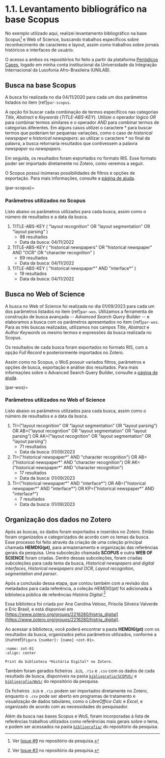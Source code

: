 # 1.1. Levantamento bibliográfico na base Scopus

No exemplo utilizado aqui, realizei levantamento bibliográfico na base Scopus[^1] e Web of Science, buscando trabalhos específicos sobre reconhecimento de caracteres e layout, assim como trabalhos sobre jornais históricos e interfaces de usuário.

O acesso a ambos os repositórios foi feito a partir da plataforma [Periódicos Capes](https://www-periodicos-capes-gov-br.ez373.periodicos.capes.gov.br), logado em minha conta institucional da Universidade da Integração Internacional da Lusofonia Afro-Brasileira (UNILAB).

## Busca na base Scopus

A busca foi realizada no dia 04/11/2020 para cada um dos parâmetros listados no item {ref}`par-scopus`.

A opção foi buscar cada combinação de termos específicos nas categorias *Title*, *Abstract* e *Keywords* (*TITLE-ABS-KEY*). Utilizei o operador lógico *OR* para combinar termos similares e o operador *AND* para combinar termos de categorias diferentes. Em alguns casos utilizei o caractere * para buscar termos que poderiam ter pequenas variações, como o caso de *historical newspaper* e *historical newspapers*: ao utilizar o caractere * no final da palavra, a busca retornaria resultados que contivessem a palavra *newspaper* ou *newspapers*.

Em seguida, os resultados foram exportados no formato RIS. Esse formato poder ser importado diretamente no Zotero, como veremos a seguir.

O Scopus possui inúmeras possibilidades de filtros e opções de exportação. Para mais informações, consulte a [página de ajuda](https://service.elsevier.com/app/answers/detail/a_id/11423/c/10546/supporthub/scopus/kw/search/).

(par-scopus)=
### Parâmetros utilizados no Scopus

Listo abaixo os parâmetros utilizados para cada busca, assim como o número de resultados e a data da busca.

1. TITLE-ABS-KEY ( "layout recognition"  OR  "layout segmentation"  OR  "layout parsing" ) 
   - 98 resultados 
   - Data da busca: 04/11/2022
2. TITLE-ABS-KEY ( "historical newspapers"  OR  "historical newspaper"  AND  "OCR"  OR  "character recognition" )
   - 69 resultados
   - Data da busca: 04/11/2022
3. TITLE-ABS-KEY ( "historical newspaper*"  AND  "interface*" ) 
   - 19 resultados
   - Data da busca: 04/11/2022


## Busca no Web of Science

A busca no Web of Science foi realizada no dia 01/09/2023 para cada um dos parâmetros listados no item {ref}`par-wos`. Utilizamos a ferramenta de construção de busca avançada -- *Advanced Search Query Builder* -- e elaboramos a busca com os parâmetros apresentados no item {ref}`par-wos`. Para as três buscas realizadas, utilizamos nos campos *Title*, *Abstract* e *Author Keywords* os mesmo termos e expressões da busca realizada no Scopus.

Os resultados de cada busca foram exportados no formato RIS, com a opção *Full Record* e posteriormente importados no Zotero.

Assim como no Scopus, o WoS possuir variados filtros, parâmetros e opções de busca, exportação e análise dos resultados. Para mais informações sobre o Advanced Search Query Builder, consulte a [página de ajuda](https://webofscience.help.clarivate.com/Content/advanced-search.html).

(par-wos)=
### Parâmetros utilizados no Web of Science

Listo abaixo os parâmetros utilizados para cada busca, assim como o número de resultados e a data da busca.

1. TI=("layout recognition"  OR  "layout segmentation"  OR  "layout parsing") OR AB=("layout recognition"  OR  "layout segmentation"  OR  "layout parsing") OR AK=("layout recognition"  OR  "layout segmentation"  OR  "layout parsing")
   - 71 resultados
   - Data da busca: 01/09/2023
2. TI=("historical newspaper*"  AND  "character recognition") OR AB=("historical newspaper*"  AND  "character recognition") OR AK=("historical newspaper*"  AND  "character recognition")
   - 17 resultados
   - Data da busca: 01/09/2023
3. TI=("historical newspaper*"  AND  "interface*") OR AB=("historical newspaper*"  AND  "interface*") OR KP=("historical newspaper*"  AND  "interface*")
   - 7 resultados
   - Data da busca: 01/09/2023

## Organização dos dados no Zotero

Após as buscas, os dados foram exportados e inseridos no Zotero. Então foram organizados e categorizados de acordo com os temas da busca. Esse processo foi feito através da criação de uma coleção principal chamada **HEMDIG(pt)**, para armazenamento e organização das referências gerais da pesquisa. Uma subcoleção chamada **SCOPUS** e outra **WEB OF SCIENCE** foram criadas. Dentro dessas subcoleções, foram criadas subcoleções para cada tema da busca, *Historical newspapers and digital interfaces*, *Historical newspapers and OCR*, *Layout recognition, segmentation and parser*.

Após a conclusão dessa etapa, que contou também com a revisão dos metadados para cada referência, a coleção *HEMDIG(pt)* foi adicionada à biblioteca pública de referências *História Digital*.[^2]

Essa biblioteca foi criada por Ana Carolina Veloso, Priscila Silveira Valverde e Eric Brasil, e está disponível em [https://www.zotero.org/groups/2216280/histria_digital](https://www.zotero.org/groups/2216280/histria_digital). 

Ao acessar a biblioteca, você poderá encontrar a pasta **HEMDIG(pt)** com os resultados da busca, organizados pelos parâmetros utilizados, conforme a {numref}`Figura {number}: {name} <zot-01>`.

```{figure} ../../assets/images/print_bib_zot.png
:name: zot-01
:align: center

Print da biblioteca *História Digital* no Zotero.
```

Também foram gerados ficheiros `.bib`, `.ris` e `.csv` com os dados de cada resultado de busca, disponíveis na pasta [`bibliografia/SCOPUS/`](../../../data/bibliografia/SCOPUS) e [`bibliografia/WoS/`](../../../data/bibliografia/WOS) do repositório da pesquisa.

Os ficheiros `.bib` e `.ris` podem ser importados diretamente no Zotero, enquanto o `.csv` pode ser aberto em programas de tratamento e visualização de dados tabulares, como o *LibreOffice Calc* e *Excel*, e organizado de acordo com as necessidades do pesquisador.

Além da busca nas bases Scopus e WoS, foram incorporadas à lista de referências trabalhos utilizados como referências mais gerais sobre o tema, e podem ser acessados na pasta [`bibliografia/`](../../../data/bibliografia/) do repositório da pesquisa.


[^1]: Ver [Issue #9](https://github.com/ericbrasiln/hemdig-framework/issues/9) no repositório da pesquisa.

[^2]: Ver [Issue #3](https://github.com/ericbrasiln/hemdig-framework/issues/3) no repositório da pesquisa.